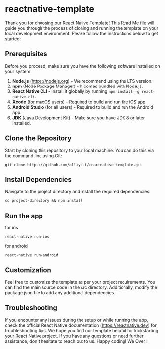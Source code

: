 # reactnative-template
Thank you for choosing our React Native Template! This Read Me file will guide you through the process of cloning and running the template on your local development environment. Please follow the instructions below to get started:
## Prerequisites
Before you proceed, make sure you have the following software installed on your system:
1. **Node.js** (https://nodejs.org) - We recommend using the LTS version.
2. **npm** (Node Package Manager) - It comes bundled with Node.js.
3. **React Native CLI** - Install it globally by running `npm install -g react-native-cli`.
4. **Xcode** (for macOS users) - Required to build and run the iOS app.
5. **Android Studio** (for all users) - Required to build and run the Android app.
6. **JDK** (Java Development Kit) - Make sure you have JDK 8 or later installed.
## Clone the Repository
Start by cloning this repository to your local machine. You can do this via the command line using Git:

  `git clone https://github.com/alliya-f/reactnative-template.git`
## Install Dependencies
Navigate to the project directory and install the required dependencies:

  `cd project-directory && npm install` 
## Run the app
for ios 

  `react-native run-ios`
  
for android

  `react-native run-android` 
## Customization
Feel free to customize the template as per your project requirements. You can find the main source code in the src directory. Additionally, modify the package.json file to add any additional dependencies.
## Troubleshooting
If you encounter any issues during the setup or while running the app, check the official React Native documentation (https://reactnative.dev) for troubleshooting tips.
We hope you find our template helpful for kickstarting your React Native project. If you have any questions or need further assistance, don't hesitate to reach out to us.
Happy coding!
We Over I
